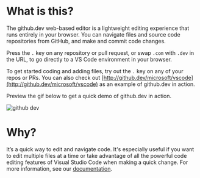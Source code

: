 # What is this?

The github.dev web-based editor is a lightweight editing experience that runs entirely in your browser. You can navigate files and source code repositories from GitHub, and make and commit code changes.

Press the `.` key on any repository or pull request, or swap `.com` with `.dev` in the URL, to go directly to a VS Code environment in your browser.

To get started coding and adding files, try out the `.` key on any of your repos or PRs. You can also check out [http://github.dev/microsoft/vscode](http://github.dev/microsoft/vscode) as an example of github.dev in action. 

Preview the gif below to get a quick demo of github.dev in action.

![github dev](https://user-images.githubusercontent.com/856858/130119109-4769f2d7-9027-4bc4-a38c-10f297499e8f.gif)

# Why?
It’s a quick way to edit and navigate code. It's especially useful if you want to edit multiple files at a time or take advantage of all the powerful code editing features of Visual Studio Code when making a quick change. For more information, see our [documentation](https://github.co/codespaces-editor-help).
